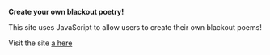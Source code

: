 **Create your own blackout poetry!**

This site uses JavaScript to allow users to create their own blackout poems!

Visit the site [a here](http://blackoutpoetry.bitballoon.com/)